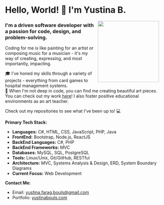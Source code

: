 # Hello, World! 👋 I'm Yustina B.

<img align='right' src='https://media.giphy.com/media/SWoSkN6DxTszqIKEqv/giphy.gif' width='200'>

### I'm a driven software developer with a passion for code, design, and problem-solving.

Coding for me is like painting for an artist or composing music for a musician - it's my way of creating, expressing, and most importantly, impacting. 

🎓 I've honed my skills through a variety of projects - everything from card games to hospital management systems.  
🎨 When I'm not deep in code, you can find me creating beautiful art pieces. You can check out my work [here](https://www.instagram.com/artbyyustina/)! I also foster positive educational environments as an art teacher.

Check out my repositories to see what I've been up to! 💻

**Primary Tech Stack:**
- **Languages:** C#, HTML, CSS, JavaScript, PHP, Java
- **FrontEnd:** Bootstrap, Node.js, ReactJS
- **BackEnd Languages:** C#, PHP
- **BackEnd Frameworks:** MVC
- **Databases:** MySQL, SQL, PostgreSQL
- **Tools:** Linux/Unix, Git/GitHub, RESTful
- **Architecture:** MVC, Systems Analysis & Design, ERD, System Boundary Diagrams
- **Current Focus:** Web Development

**Contact Me:**
- Email: yustina.farag.bouls@gmail.com
- Portfolio: [yustinabouls.com](https://yustinabouls.com)

